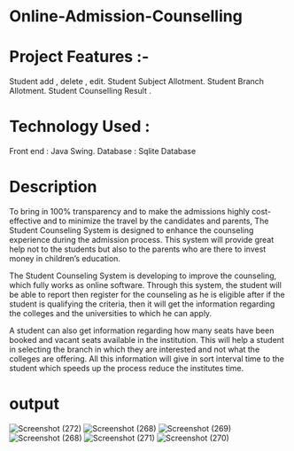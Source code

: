 # Online-Admission-Counselling
# Project Features :-
Student add , delete , edit. Student Subject Allotment. Student Branch Allotment. Student Counselling Result . 

# Technology Used :
Front end : Java Swing.
Database : Sqlite Database
# Description
To bring in 100% transparency and to make the admissions highly cost-effective and to minimize the travel by the candidates and parents, The Student Counseling System is designed to enhance the counseling experience during the admission process. This system will provide great help not to the students but also to the parents who are there to invest money in children’s education.

The Student Counseling System is developing to improve the counseling, which fully works as online software. Through this system, the student will be able to report then register for the counseling as he is eligible after if the student is qualifying the criteria, then it will get the information regarding the colleges and the universities to which he can apply.

A student can also get information regarding how many seats have been booked and vacant seats available in the institution. This will help a student in selecting the branch in which they are interested and not what the colleges are offering. All this information will give in sort interval time to the student which speeds up the process reduce the institutes time.

# output


![Screenshot (272)](https://github.com/deep9508/Online-Admission-Counselling/assets/112052287/130d567e-0382-4ff2-83f2-8caeff53d21f)
![Screenshot (268)](https://github.com/deep9508/Online-Admission-Counselling/assets/112052287/dd3fa2b0-2bbe-4401-a598-3231231e4125)
![Screenshot (269)](https://github.com/deep9508/Online-Admission-Counselling/assets/112052287/17a520e7-575c-48cb-8738-467c46c4031d)
![Screenshot (268)](https://github.com/deep9508/Online-Admission-Counselling/assets/112052287/6327906d-e046-4030-a44e-af1a54b8864d)
![Screenshot (271)](https://github.com/deep9508/Online-Admission-Counselling/assets/112052287/2da3f00f-39a6-48f0-a96d-aa0bac941521)
![Screenshot (270)](https://github.com/deep9508/Online-Admission-Counselling/assets/112052287/6da109fe-d19d-4817-a6b7-6ebb8b1da437)
